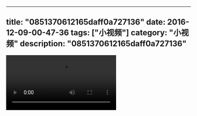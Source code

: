 
---
title: "0851370612165daff0a727136"
date: 2016-12-09-00-47-36
tags: ["小视频"]
category: "小视频"
description: "0851370612165daff0a727136"
---
<video src="http://ohtsqip0g.bkt.clouddn.com/0851370612165daff0a727136.mp4" controls="controls"></video>
